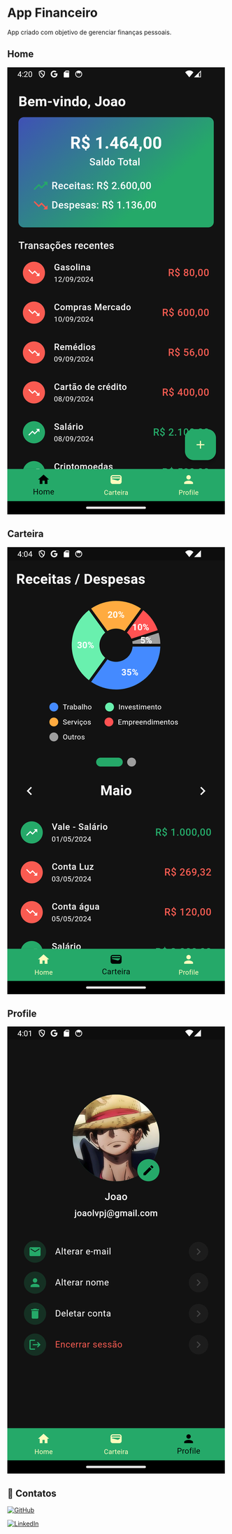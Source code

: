 # App Financeiro

App criado com objetivo de gerenciar finanças pessoais.

## Home

![App Screenshot](assets/images/readme/Home.png)


## Carteira

![App Screenshot](assets/images/readme/Carteira.png)

## Profile

![App Screenshot](assets/images/readme/Profile.png)




## 🔗 Contatos

[![GitHub](https://img.shields.io/badge/github-%23121011.svg?style=for-the-badge&logo=github&logoColor=white)](https://github.com/joaolvp)

[![LinkedIn](https://img.shields.io/badge/linkedin-%230077B5.svg?style=for-the-badge&logo=linkedin&logoColor=white)](https://www.linkedin.com/in/jo%C3%A3o-lucas-viana-peruzzo-602035226)
